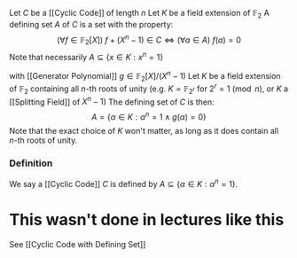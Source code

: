 Let $C$ be a [[Cyclic Code]] of length $n$ 
Let $K$ be a field extension of $\mathbb{F}_{2}$
A defining set $A$ of $C$ is a set with the property:
$$
(\forall f\in \mathbb{F}_{2}[X])\ f+(X^{n}-1)\in C \iff (\forall a\in A)\ f(a)=0
$$
Note that necessarily $A\subseteq \{ x\in K:x^{n}=1 \}$


with [[Generator Polynomial]] $g\in \mathbb{F}_{2}[X] /(X^{n}-1)$
Let $K$ be a field extension of $\mathbb{F}_{2}$ containing all $n$-th roots of unity
(e.g. $K=\mathbb{F}_{2^{r}}$ for $2^{r}=1\pmod{n}$, or $K$ a [[Splitting Field]] of $X^{n}-1$)
The defining set of $C$ is then:
$$
A=\{ \alpha \in K:\alpha^{n}=1\land g(\alpha)=0 \}
$$
Note that the exact choice of $K$ won't matter,
as long as it does contain all $n$-th roots of unity.
### Definition
We say a [[Cyclic Code]] $C$ is defined by $A\subseteq \{ \alpha \in K : \alpha^{n}=1\}$.


# This wasn't done in lectures like this
See [[Cyclic Code with Defining Set]]